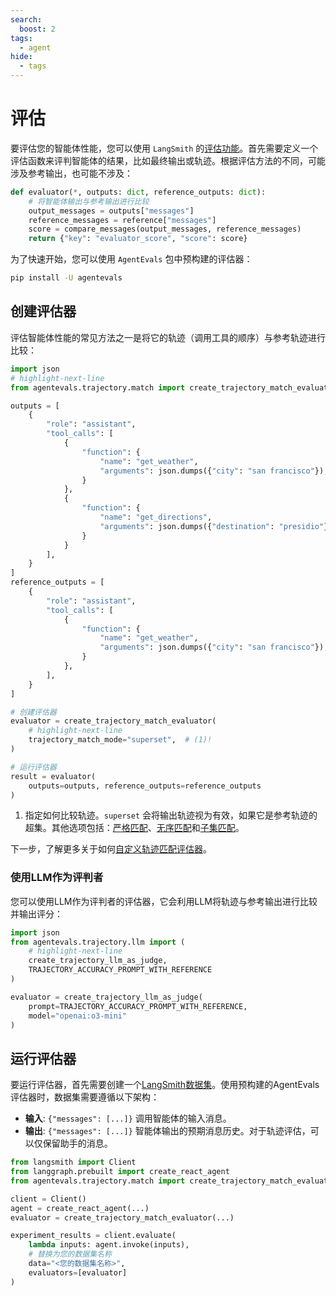 ```yaml
---
search:
  boost: 2
tags:
  - agent
hide:
  - tags
---
```


# 评估

要评估您的智能体性能，您可以使用 `LangSmith` 的[评估功能](https://docs.smith.langchain.com/evaluation)。首先需要定义一个评估函数来评判智能体的结果，比如最终输出或轨迹。根据评估方法的不同，可能涉及参考输出，也可能不涉及：

```python
def evaluator(*, outputs: dict, reference_outputs: dict):
    # 将智能体输出与参考输出进行比较
    output_messages = outputs["messages"]
    reference_messages = reference["messages"]
    score = compare_messages(output_messages, reference_messages)
    return {"key": "evaluator_score", "score": score}
```

为了快速开始，您可以使用 `AgentEvals` 包中预构建的评估器：

```bash
pip install -U agentevals
```

## 创建评估器

评估智能体性能的常见方法之一是将它的轨迹（调用工具的顺序）与参考轨迹进行比较：

```python
import json
# highlight-next-line
from agentevals.trajectory.match import create_trajectory_match_evaluator

outputs = [
    {
        "role": "assistant",
        "tool_calls": [
            {
                "function": {
                    "name": "get_weather",
                    "arguments": json.dumps({"city": "san francisco"}),
                }
            },
            {
                "function": {
                    "name": "get_directions",
                    "arguments": json.dumps({"destination": "presidio"}),
                }
            }
        ],
    }
]
reference_outputs = [
    {
        "role": "assistant",
        "tool_calls": [
            {
                "function": {
                    "name": "get_weather",
                    "arguments": json.dumps({"city": "san francisco"}),
                }
            },
        ],
    }
]

# 创建评估器
evaluator = create_trajectory_match_evaluator(
    # highlight-next-line
    trajectory_match_mode="superset",  # (1)!
)

# 运行评估器
result = evaluator(
    outputs=outputs, reference_outputs=reference_outputs
)
```

1. 指定如何比较轨迹。`superset` 会将输出轨迹视为有效，如果它是参考轨迹的超集。其他选项包括：[严格匹配](https://github.com/langchain-ai/agentevals?tab=readme-ov-file#strict-match)、[无序匹配](https://github.com/langchain-ai/agentevals?tab=readme-ov-file#unordered-match)和[子集匹配](https://github.com/langchain-ai/agentevals?tab=readme-ov-file#subset-and-superset-match)。

下一步，了解更多关于如何[自定义轨迹匹配评估器](https://github.com/langchain-ai/agentevals?tab=readme-ov-file#agent-trajectory-match)。

### 使用LLM作为评判者

您可以使用LLM作为评判者的评估器，它会利用LLM将轨迹与参考输出进行比较并输出评分：

```python
import json
from agentevals.trajectory.llm import (
    # highlight-next-line
    create_trajectory_llm_as_judge,
    TRAJECTORY_ACCURACY_PROMPT_WITH_REFERENCE
)

evaluator = create_trajectory_llm_as_judge(
    prompt=TRAJECTORY_ACCURACY_PROMPT_WITH_REFERENCE,
    model="openai:o3-mini"
)
```

## 运行评估器

要运行评估器，首先需要创建一个[LangSmith数据集](https://docs.smith.langchain.com/evaluation/concepts#datasets)。使用预构建的AgentEvals评估器时，数据集需要遵循以下架构：

- **输入**: `{"messages": [...]}` 调用智能体的输入消息。
- **输出**: `{"messages": [...]}` 智能体输出的预期消息历史。对于轨迹评估，可以仅保留助手的消息。

```python
from langsmith import Client
from langgraph.prebuilt import create_react_agent
from agentevals.trajectory.match import create_trajectory_match_evaluator

client = Client()
agent = create_react_agent(...)
evaluator = create_trajectory_match_evaluator(...)

experiment_results = client.evaluate(
    lambda inputs: agent.invoke(inputs),
    # 替换为您的数据集名称
    data="<您的数据集名称>",
    evaluators=[evaluator]
)
```